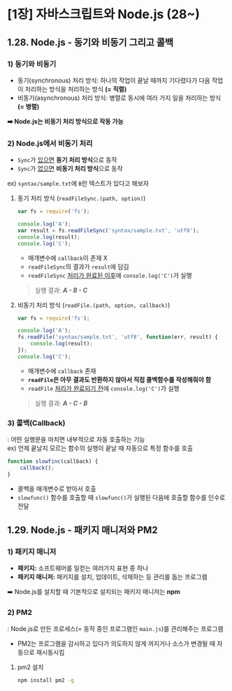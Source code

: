 # [1장] 자바스크립트와 Node.js (28~)

## 1.28. Node.js - 동기와 비동기 그리고 콜백
### 1) 동기와 비동기
- 동기(synchronous) 처리 방식: 하나의 작업이 끝날 때까지 기다렸다가 다음 작업이 처리하는 방식을 처리하는 방식 **(= 직렬)**
- 비동기(asynchronous) 처리 방식: 병렬로 동시에 여러 가지 일을 처리하는 방식 **(= 병렬)**  

**➡️ Node.js는 비동기 처리 방식으로 작동 가능**

### 2) Node.js에서 비동기 처리
- `Sync`가 <u>있으면</u> **동기 처리 방식**으로 동작
- `Sync`가 <u>없으면</u> **비동기 처리 방식**으로 동작

ex) `syntax/sample.txt`에 `B`란 텍스트가 있다고 해보자
1. 동기 처리 방식 (`readFileSync.(path, option)`)
    ```javascript
    var fs = require('fs');

    console.log('A');
    var result = fs.readFileSync('syntax/sample.txt', 'utf8');
    console.log(result);
    console.log('C');
    ```
    - 매개변수에 `callback`이 존재 X
    - `readFileSync`의 결과가 `result`에 담김
    - `readFileSync` <u>처리가 완료된 이후</u>에 `console.log('C')`가 실행
    > 실행 결과: **_A - B - C_**
2. 비동기 처리 방식 (`readFile.(path, option, callback)`)
    ```javascript
    var fs = require('fs');

    console.log('A');
    fs.readFile('syntax/sample.txt', 'utf8', function(err, result) {
        console.log(result);
    });
    console.log('C');
    ```
    - 매개변수에 `callback` 존재
    - **`readFile`은 아무 결과도 반환하지 않아서 직접 콜백함수를 작성해줘야 함**
    - `readFile` <u>처리가 완료되기 전</u>에 `console.log('C')`가 실행
    > 실행 결과: **_A - C - B_**

### 3) 콜백(Callback)
: 어떤 실행문을 마치면 내부적으로 자동 호출하는 기능  
ex) 언제 끝날지 모르는 함수의 실행이 끝날 때 자동으로 특정 함수를 호출
```javascript
function slowfinc(callback) {
    callback();
}
```
- 콜백을 매개변수로 받아서 호출
- `slowfunc()` 함수를 호출할 때 `slowfunc()`가 실행된 다음에 호출할 함수를 인수로 전달

## 1.29. Node.js - 패키지 매니저와 PM2
### 1) 패키지 매니저
- **패키지:** 소프트웨어를 일컫는 여러가지 표현 중 하나
- **패키지 매니저:** 패키지를 설치, 업데이트, 삭제하는 등 관리를 돕는 프로그램  

➡️ Node.js를 설치할 때 기본적으로 설치되는 패키지 매니저는 **npm**

### 2) PM2
: Node.js로 만든 프로세스(= 동작 중인 프로그램인 `main.js`)를 관리해주는 프로그램  
- PM2는 프로그램을 감시하고 있다가 의도하지 않게 꺼지거나 소스가 변경될 때 자동으로 재시동시킴
1. pm2 설치
    ```bash
    npm install pm2 -g
    ```
